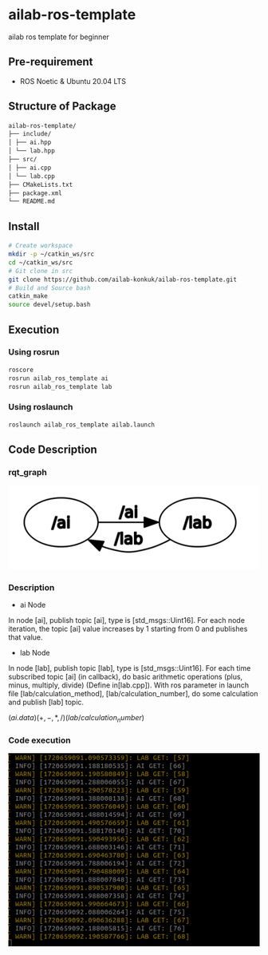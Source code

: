 # ailab-ros-template
ailab ros template for beginner

## Pre-requirement

- ROS Noetic & Ubuntu 20.04 LTS

## Structure of Package
```bash
ailab-ros-template/
├── include/
│ ├── ai.hpp
│ └── lab.hpp
├── src/
│ ├── ai.cpp
│ └── lab.cpp
├── CMakeLists.txt
├── package.xml
└── README.md 
```
## Install

```bash
# Create workspace 
mkdir -p ~/catkin_ws/src
cd ~/catkin_ws/src
# Git clone in src
git clone https://github.com/ailab-konkuk/ailab-ros-template.git
# Build and Source bash
catkin_make
source devel/setup.bash
```
## Execution
### Using rosrun
```bash
roscore
rosrun ailab_ros_template ai
rosrun ailab_ros_template lab
```
### Using roslaunch
```bash
roslaunch ailab_ros_template ailab.launch
```
## Code Description
### rqt_graph
![rqt_graph](./resource/ailab.png)

### Description
- ai Node

In node [ai], publish topic [ai], type is [std_msgs::Uint16].
For each node iteration, the topic [ai] value increases by 1 starting from 0 and publishes that value.

- lab Node

In node [lab], publish topic [lab], type is [std_msgs::Uint16].
For each time subscribed topic [ai] (in callback), do basic arithmetic operations (plus, minus, multiply, divide) (Define in[lab.cpp]). 
With ros parameter in launch file [lab/calculation_method], [lab/calculation_number], do some calculation and publish [lab] topic. 

$(ai.data) (+,-,*,/) (lab/calculation_number)$

### Code execution
![code_execution](./resource/code.png)